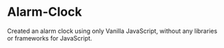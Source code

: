 # Alarm-Clock
Created an alarm clock using only Vanilla JavaScript, without any libraries or frameworks for JavaScript.
